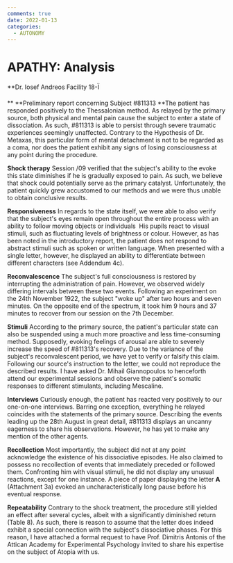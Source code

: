 ```yaml
---
comments: true
date: 2022-01-13
categories:
  - AUTONOMY
---
```


# APATHY: Analysis

**Dr. Iosef Andreos
Facility 18-Ï

**
**Preliminary report concerning Subject #811313
**The patient has responded positively to the Thessalonian method. As relayed by the primary source, both physical and mental pain cause the subject to enter a state of dissociation. As such, #811313 is able to persist through severe traumatic experiences seemingly unaffected. Contrary to the Hypothesis of Dr. Metaxas, this particular form of mental detachment is not to be regarded as a coma, nor does the patient exhibit any signs of losing consciousness at any point during the procedure.

<!-- more -->
**Shock therapy**
Session /09 verified that the subject's ability to the evoke this state diminishes if he is gradually exposed to pain. As such, we believe that shock could potentially serve as the primary catalyst. Unfortunately, the patient quickly grew accustomed to our methods and we were thus unable to obtain conclusive results.

**Responsiveness**
In regards to the state itself, we were able to also verify that the subject's eyes remain open throughout the entire process with an ability to follow moving objects or individuals  His pupils react to visual stimuli, such as fluctuating levels of brightness or colour. However, as has been noted in the introductory report, the patient does not respond to abstract stimuli such as spoken or written language. When presented with a single letter, however, he displayed an ability to differentiate between different characters (see Addendum 4c).

**Reconvalescence**
The subject's full consciousness is restored by interrupting the administration of pain. However, we observed widely differing intervals between these two events. Following an experiment on the 24th November 1922, the subject "woke up" after two hours and seven minutes. On the opposite end of the spectrum, it took him 9 hours and 37 minutes to recover from our session on the 7th December.

**Stimuli**
According to the primary source, the patient's particular state can also be suspended using a much more proactive and less time-consuming method. Supposedly, evoking feelings of arousal are able to severely increase the speed of #811313's recovery. Due to the variance of the subject's reconvalescent period, we have yet to verify or falsify this claim. Following our source's instruction to the letter, we could not reproduce the described results. I have asked Dr. Mihail Giannopoulos to henceforth attend our experimental sessions and observe the patient's somatic responses to different stimulants, including Mescaline.

**Interviews**
Curiously enough, the patient has reacted very positively to our one-on-one interviews. Barring one exception, everything he relayed coincides with the statements of the primary source. Describing the events leading up the 28th August in great detail, #811313 displays an uncanny eagerness to share his observations. However, he has yet to make any mention of the other agents.

**Recollection**
Most importantly, the subject did not at any point acknowledge the existence of his dissociative episodes. He also claimed to possess no recollection of events that immediately preceded or followed them. Confronting him with visual stimuli, he did not display any unusual reactions, except for one instance. A piece of paper displaying the letter **A** (Attachment 3a) evoked an uncharacteristically long pause before his eventual response.

**Repeatability**
Contrary to the shock treatment, the procedure still yielded an effect after several cycles, albeit with a significantly diminished return (Table 8). As such, there is reason to assume that the letter does indeed exhibit a special connection with the subject's dissociative phases. For this reason, I have attached a formal request to have Prof. Dimitris Antonis of the Attican Academy for Experimental Psychology invited to share his expertise on the subject of Atopia with us.
